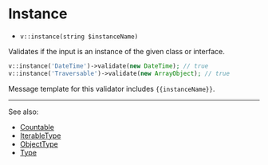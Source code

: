 # Instance

- `v::instance(string $instanceName)`

Validates if the input is an instance of the given class or interface.

```php
v::instance('DateTime')->validate(new DateTime); // true
v::instance('Traversable')->validate(new ArrayObject); // true
```

Message template for this validator includes `{{instanceName}}`.

***
See also:

  * [Countable](Countable.md)
  * [IterableType](IterableType.md)
  * [ObjectType](ObjectType.md)
  * [Type](Type.md)
